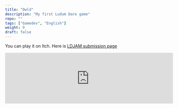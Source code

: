 ```yaml
---
title: "Owld"
description: "My first Ludum Dare game"
repo: ""
tags: ["Gamedev", "English"]
weight: 0
draft: false
---
```


You can play it on Itch. Here is [LDJAM submission page](https://ldjam.com/events/ludum-dare/39/owld)

<iframe frameborder="0" src="https://itch.io/embed/164155" width="552" height="167"></iframe>
